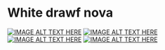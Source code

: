 # White drawf nova
[![IMAGE ALT TEXT HERE](http://img.youtube.com/vi/d8Tci5aaa7c/0.jpg)](http://www.youtube.com/watch?v=d8Tci5aaa7c)
[![IMAGE ALT TEXT HERE](http://img.youtube.com/vi/CfqPbxKvhSA/0.jpg)](http://www.youtube.com/watch?v=CfqPbxKvhSA)
[![IMAGE ALT TEXT HERE](http://img.youtube.com/vi/M3Siec1g8fg/0.jpg)](http://www.youtube.com/watch?v=M3Siec1g8fg)
[![IMAGE ALT TEXT HERE](http://img.youtube.com/vi/0qnLXQBXpfE/0.jpg)](http://www.youtube.com/watch?v=0qnLXQBXpfE)
